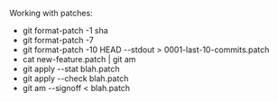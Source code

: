 Working with patches:
* git format-patch -1 sha
* git format-patch -7
* git format-patch -10 HEAD --stdout > 0001-last-10-commits.patch
* cat new-feature.patch | git am
* git apply --stat blah.patch
* git apply --check blah.patch
* git am --signoff < blah.patch
